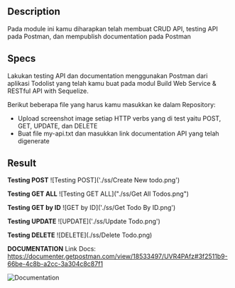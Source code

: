 ## Description
Pada module ini kamu diharapkan telah membuat CRUD API, testing API pada Postman, dan mempublish documentation pada Postman

## Specs
Lakukan testing API dan documentation menggunakan Postman dari aplikasi Todolist yang telah kamu buat pada modul Build Web Service & RESTful API with Sequelize.

Berikut beberapa file yang harus kamu masukkan ke dalam Repository:
- Upload screenshot image setiap HTTP verbs yang di test yaitu POST, GET, UPDATE, dan DELETE
- Buat file my-api.txt dan masukkan link documentation API yang telah digenerate


## Result
**Testing POST**
![Testing POST]('./ss/Create New todo.png')


**Testing GET ALL**
![Testing GET ALL]("./ss/Get All Todos.png")

**Testing GET by ID**
![GET by ID]('./ss/Get Todo By ID.png')

**Testing UPDATE**
![UPDATE]('./ss/Update Todo.png')

**Testing DELETE**
![DELETE](./ss/Delete Todo.png)

**DOCUMENTATION**
Link Docs: https://documenter.getpostman.com/view/18533497/UVR4PAfz#3f2511b9-66be-4c8b-a2cc-3a304c8c87f1

![Documentation]("./ss/Documentation.png")